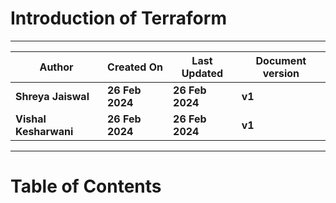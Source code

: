 # Introduction of Terraform

***

| **Author** | **Created On** | **Last Updated** | **Document version** |
| ---------- | -------------- | ---------------- | -------------------- |
| **Shreya Jaiswal** | **26 Feb 2024** | **26 Feb 2024** | **v1** |
| **Vishal Kesharwani** | **26 Feb 2024** | **26 Feb 2024** | **v1** |

***

# Table of Contents



